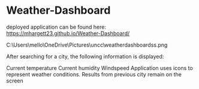 # Weather-Dashboard


deployed application can be found here: https://mhargett23.github.io/Weather-Dashboard/

C:\Users\mello\OneDrive\Pictures\uncc\weatherdashboardss.png

After searching for a city, the following information is displayed:

Current temperature
Current humidity
Windspeed
Application uses icons to represent weather conditions.
Results from previous city remain on the screen





